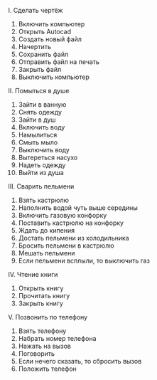 I. Сделать чертёж
   1. Включить компьютер
   2. Открыть Autocad
   3. Создать новый файл
   4. Начертить
   5. Сохранить файл
   6. Отправить файл на печать
   7. Закрыть файл
   8. Выключить компьютер
 
 
II. Помыться в душе
   1. Зайти в ванную
   2. Снять одежду
   3. Зайти в душ
   4. Включить воду
   5. Намылиться
   6. Смыть мыло
   7. Выключить воду
   8. Вытереться насухо
   9. Надеть одежду
   10. Выйти из душа
   
III. Сварить пельмени
   1. Взять кастрюлю
   2. Наполнить водой чуть выше середины
   3. Включить газовую конфорку
   4. Поставить кастрюлю на конфорку
   5. Ждать до кипения
   6. Достать пельмени из холодильника
   7. Бросить пельмени в кастрюлю
   8. Мешать пельмени
   9. Если пельмени всплыли, то выключить газ
   
IV. Чтение книги
   1. Открыть книгу
   2. Прочитать книгу
   3. Закрыть книгу
   
V. Позвонить по телефону
   1. Взять телефону
   2. Набрать номер телефона
   3. Нажать на вызов
   4. Поговорить
   5. Если нечего сказать, то сбросить вызов
   6. Положить телефон
